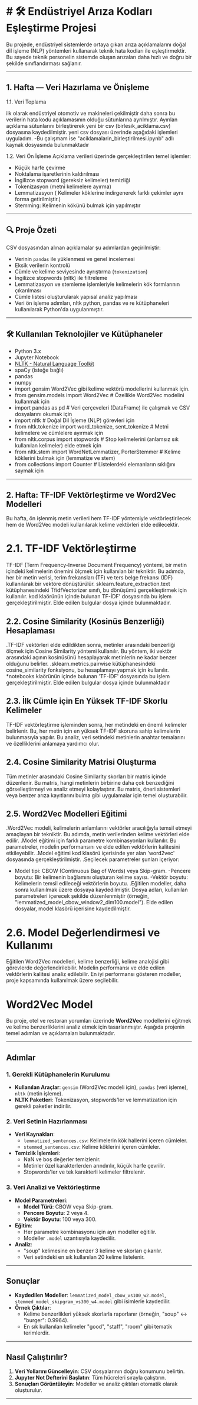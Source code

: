 #  # 🛠️ Endüstriyel Arıza Kodları Eşleştirme Projesi

Bu projede, endüstriyel sistemlerde ortaya çıkan arıza açıklamalarını doğal dil işleme (NLP) yöntemleri kullanarak teknik hata kodları ile eşleştirmektir. Bu sayede teknik personelin sistemde oluşan arızaları daha hızlı ve doğru bir şekilde sınıflandırması sağlanır.

---

## 1. Hafta — Veri Hazırlama ve Önişleme
1.1. Veri Toplama

ilk olarak endüstriyel otomotiv ve makineleri çekilmiştir daha sonra bu verilerin hata kodu açıklamasının olduğu sütunlarına ayrılmıştır.
Ayırılan açıklama sütunlarını birleştirerek yeni bir csv (birlesik_aciklama.csv) dosyasına kaydedilmiştir.
yeni csv dosyası üzerinde aşağıdaki işlemleri uyguladım.
-Bu çalışmam ise "aciklamalarin_birleştirilmesi.ipynb" adlı kaynak dosyasında bulunmaktadır

1.2. Veri Ön İşleme
Açıklama verileri üzerinde gerçekleştirilen temel işlemler:

-  Küçük harfe çevirme  
-  Noktalama işaretlerinin kaldırılması  
-  İngilizce stopword (gereksiz kelimeler) temizliği  
-  Tokenizasyon (metni kelimelere ayırma)  
-  Lemmatizasyon ( Kelimeler köklerine indirgenerek farklı çekimler aynı forma getirilmiştir.) 
- Stemming: Kelimenin kökünü bulmak için yapılmıştır

---

## 🔍 Proje Özeti

CSV dosyasından alınan açıklamalar şu adımlardan geçirilmiştir:

- Verinin `pandas` ile yüklenmesi ve genel incelemesi
- Eksik verilerin kontrolü
- Cümle ve kelime seviyesinde ayrıştırma (`tokenization`)
- İngilizce stopwords (nltk) ile filtreleme
- Lemmatizasyon ve stemleme işlemleriyle kelimelerin kök formlarının çıkarılması
- Cümle listesi oluşturularak yapısal analiz yapılması
- Veri ön işleme adımları, nltk python, pandas ve re kütüphaneleri kullanılarak Python'da uygulanmıştır.

---

## 🛠️ Kullanılan Teknolojiler ve Kütüphaneler

- Python 3.x
- Jupyter Notebook
- [NLTK - Natural Language Toolkit](https://www.nltk.org/)
- spaCy (isteğe bağlı)
- pandas
- numpy
- import gensim   Word2Vec gibi kelime vektörü modellerini kullanmak için.
- from gensim.models import Word2Vec  # Özellikle Word2Vec modelini kullanmak için
- import pandas as pd  # Veri çerçeveleri (DataFrame) ile çalışmak ve CSV dosyalarını okumak için
- import nltk  # Doğal Dil İşleme (NLP) görevleri için
- from nltk.tokenize import word_tokenize, sent_tokenize  # Metni kelimelere ve cümlelere ayırmak için
- from nltk.corpus import stopwords  # Stop kelimelerini (anlamsız sık kullanılan kelimeler) elde etmek için
- from nltk.stem import WordNetLemmatizer, PorterStemmer  # Kelime köklerini bulmak için (lemmatize ve stem)
- from collections import Counter  # Listelerdeki elemanların sıklığını saymak için


---

##  2. Hafta: TF-IDF Vektörleştirme ve Word2Vec Modelleri 

Bu hafta, ön işlenmiş metin verileri hem TF-IDF yöntemiyle vektörleştirilecek hem de Word2Vec modeli kullanılarak kelime vektörleri elde edilecektir.

# 2.1. TF-IDF Vektörleştirme
TF-IDF (Term Frequency-Inverse Document Frequency) yöntemi, bir metin içindeki kelimelerin önemini ölçmek için kullanılan bir tekniktir. Bu adımda, her bir metin verisi, terim frekansları (TF) ve ters belge frekansı (IDF) kullanılarak bir vektöre dönüştürülür.
sklearn.feature_extraction.text kütüphanesindeki TfidfVectorizer sınıfı, bu dönüşümü gerçekleştirmek için kullanılır.
kod klaörünün içinde bulunan TF-İDF' dosyasında bu işlem gerçekleştirilmiştir. Elde edilen bulgular dosya içinde bulunmaktadır.

## 2.2. Cosine Similarity (Kosinüs Benzerliği) Hesaplaması
.TF-IDF vektörleri elde edildikten sonra, metinler arasındaki benzerliği ölçmek için Cosine 
 Similarity yöntemi kullanılır. Bu yöntem, iki vektör arasındaki açının kosinüsünü hesaplayarak 
 metinlerin ne kadar benzer olduğunu belirler.
.sklearn.metrics.pairwise kütüphanesindeki cosine_similarity fonksiyonu, bu hesaplamayı yapmak 
 için kullanılır. *notebooks klaörünün içinde bulunan 'TF-İDF' dosyasında bu işlem 
 gerçekleştirilmiştir. Elde edilen bulgular dosya içinde bulunmaktadır
 
## 2.3. İlk Cümle için En Yüksek TF-IDF Skorlu Kelimeler
TF-IDF vektörleştirme işleminden sonra, her metindeki en önemli kelimeler belirlenir. Bu, her metin için en yüksek TF-IDF skoruna sahip kelimelerin bulunmasıyla yapılır.
Bu analiz, veri setindeki metinlerin anahtar temalarını ve özelliklerini anlamaya yardımcı olur.

## 2.4. Cosine Similarity Matrisi Oluşturma
Tüm metinler arasındaki Cosine Similarity skorları bir matris içinde düzenlenir. Bu matris, hangi metinlerin birbirine daha çok benzediğini görselleştirmeyi ve analiz etmeyi kolaylaştırır.
Bu matris, öneri sistemleri veya benzer arıza kayıtlarını bulma gibi uygulamalar için temel oluşturabilir.
## 2.5. Word2Vec Modelleri Eğitimi
.Word2Vec modeli, kelimelerin anlamlarını vektörler aracılığıyla temsil etmeyi amaçlayan bir 
 tekniktir. Bu adımda, metin verilerinden kelime vektörleri elde edilir.
.Model eğitimi için farklı parametre kombinasyonları kullanılır. Bu parametreler, modelin 
 performansını ve elde edilen vektörlerin kalitesini etkileyebilir.
.Model eğitimi kod klasörü içerisinde yer alan 'word2vec' dosyasında gerçekleştirilmiştir.
.Seçilecek parametreler şunları içeriyor:
 - Model tipi: CBOW (Continuous Bag of Words) veya Skip-gram.
  -Pencere boyutu: Bir kelimenin bağlamını oluşturan kelime sayısı.
  -Vektör boyutu: Kelimelerin temsil edileceği vektörlerin boyutu.
.Eğitilen modeller, daha sonra kullanılmak üzere dosyaya kaydedilmiştir. Dosya adları, 
 kullanılan parametreleri içerecek şekilde düzenlenmiştir (örneğin, "lemmatized_model_cbow_window2_dim100.model"). Elde edilen dosyalar, model  klasörü içerisine 
 kaydedilmiştir.
# 2.6. Model Değerlendirmesi ve Kullanımı
Eğitilen Word2Vec modelleri, kelime benzerliği, kelime analojisi gibi görevlerde değerlendirilebilir.
Modelin performansı ve elde edilen vektörlerin kalitesi analiz edilebilir.
En iyi performansı gösteren modeller, proje kapsamında kullanılmak üzere seçilebilir.

# Word2Vec Model 

Bu proje, otel ve restoran yorumları üzerinde **Word2Vec** modellerini eğitmek ve kelime benzerliklerini analiz etmek için tasarlanmıştır. Aşağıda projenin temel adımları ve açıklamaları bulunmaktadır.

---

## Adımlar

### 1. Gerekli Kütüphanelerin Kurulumu
- **Kullanılan Araçlar**: `gensim` (Word2Vec modeli için), `pandas` (veri işleme), `nltk` (metin işleme).
- **NLTK Paketleri**: Tokenizasyon, stopwords'ler ve lemmatization için gerekli paketler indirilir.

### 2. Veri Setinin Hazırlanması
- **Veri Kaynakları**: 
  - `lemmatized_sentences.csv`: Kelimelerin kök hallerini içeren cümleler.
  - `stemmed_sentences.csv`: Kelime köklerini içeren cümleler.
- **Temizlik İşlemleri**:
  - NaN ve boş değerler temizlenir.
  - Metinler özel karakterlerden arındırılır, küçük harfe çevrilir.
  - Stopwords'ler ve tek karakterli kelimeler filtrelenir.

### 3. Veri Analizi ve Vektörleştirme
- **Model Parametreleri**:
  - **Model Türü**: CBOW veya Skip-gram.
  - **Pencere Boyutu**: 2 veya 4.
  - **Vektör Boyutu**: 100 veya 300.
- **Eğitim**:
  - Her parametre kombinasyonu için ayrı modeller eğitilir.
  - Modeller `.model` uzantısıyla kaydedilir.
- **Analiz**:
  - "soup" kelimesine en benzer 3 kelime ve skorları çıkarılır.
  - Veri setindeki en sık kullanılan 20 kelime listelenir.

---

## Sonuçlar
- **Kaydedilen Modeller**: `lemmatized_model_cbow_vs100_w2.model`, `stemmed_model_skipgram_vs300_w4.model` gibi isimlerle kaydedilir.
- **Örnek Çıktılar**:
  - Kelime benzerlikleri yüksek skorlarla raporlanır (örneğin, "soup" ↔ "burger": 0.9964).
  - En sık kullanılan kelimeler "good", "staff", "room" gibi tematik terimlerdir.

---

## Nasıl Çalıştırılır?
1. **Veri Yollarını Güncelleyin**: CSV dosyalarının doğru konumunu belirtin.
2. **Jupyter Not Defterini Başlatın**: Tüm hücreleri sırayla çalıştırın.
3. **Sonuçları Görüntüleyin**: Modeller ve analiz çıktıları otomatik olarak oluşturulur.

---



 
